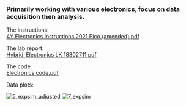 ### Primarily working with various electronics, focus on data acquisition then analysis.
The instructions:  
[4Y Electronics Instructions 2021 Pico (amended).pdf](https://github.com/LukeKilmartin/Advanced-Labs-II/files/11875469/4Y.Electronics.Instructions.2021.Pico.amended.pdf)  

The lab report:  
[Hybrid_Electronics  LK 18302711.pdf](https://github.com/LukeKilmartin/Advanced-Labs-II/files/11875472/Hybrid_Electronics.LK.18302711.pdf)  

The code:  
[Electronics code.pdf](https://github.com/LukeKilmartin/Advanced-Labs-II/files/11875478/Electronics.code.pdf)  

Data plots:

![5_expsim_adjusted](https://github.com/LukeKilmartin/Advanced-Labs-II/assets/60202810/66333ccc-dccc-474c-a7c3-369ca9b3b551)
![7_expsim](https://github.com/LukeKilmartin/Advanced-Labs-II/assets/60202810/ce8ec035-6b7e-41c6-bb81-493d2db2322d)
